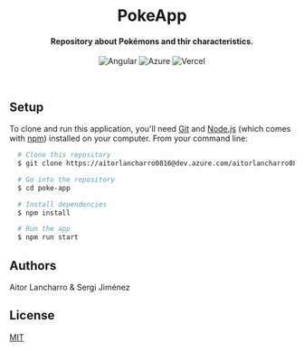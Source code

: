<h1 align="center">
  PokeApp
</h1>
<h4 align="center">Repository about Pokémons and thir characteristics.</h4>

<p align="center">

<img src="https://img.shields.io/badge/Angular-DD0031?style=for-the-badge&logo=angular&logoColor=white" alt="Angular">
<img src="https://img.shields.io/badge/Azure_DevOps-0078D7?style=for-the-badge&logo=azure-devops&logoColor=white" alt="Azure">
<img src="https://img.shields.io/badge/Vercel-000000?style=for-the-badge&logo=vercel&logoColor=white" alt="Vercel">
</p>
<br>




<a name="setup"></a>

## Setup 

To clone and run this application, you'll need [Git](https://git-scm.com) and [Node.js](https://nodejs.org/en/download/) (which comes with [npm](http://npmjs.com)) installed on your computer. From your command line:

```bash
  # Clone this repository
  $ git clone https://aitorlancharro0816@dev.azure.com/aitorlancharro0816/poke-app/_git/poke-app

  # Go into the repository
  $ cd poke-app

  # Install dependencies
  $ npm install

  # Run the app
  $ npm run start
```

<a name="author"></a>

<!-- ## Deploy

https://marvel-app-dev.vercel.app/login -->

<a name="author"></a>

## Authors

Aitor Lancharro & Sergi Jiménez

<a name="license"></a>

## License

[MIT](https://choosealicense.com/licenses/mit/)